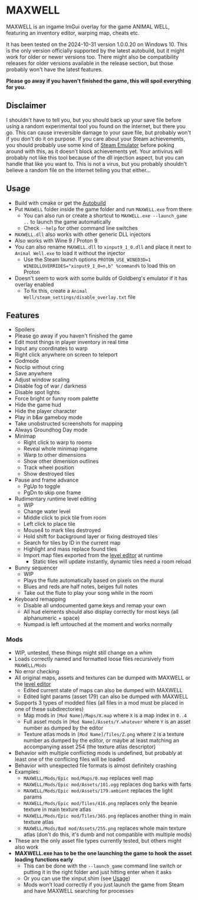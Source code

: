 # MAXWELL

MAXWELL is an ingame ImGui overlay for the game ANIMAL WELL, featuring an inventory editor, warping map, cheats etc.

It has been tested on the 2024-10-31 version 1.0.0.20 on Windows 10. This is the only version officially supported by the latest autobuild, but it might work for older or newer versions too. There might also be compatibility releases for older versions available in the release section, but those probably won't have the latest features.

**Please go away if you haven't finished the game, this will spoil everything for you.**

## Disclaimer

I shouldn't have to tell you, but you should back up your save file before using a random experimental tool you found on the internet, but there you go.
This can cause irreversible damage to your save file, but probably won't if you don't do it on purpose.
If you care about your Steam achievements, you should probably use some kind of [Steam Emulator](https://mr_goldberg.gitlab.io/goldberg_emulator/) before poking around with this, as it doesn't block achievements yet.
Your antivirus will probably not like this tool because of the dll injection aspect, but you can handle that like you want to.
This is not a virus, but you probably shouldn't believe a random file on the internet telling you that either...

## Usage

- Build with cmake or get the [Autobuild](https://github.com/Dregu/maxwell/releases/tag/autobuild)
- Put `MAXWELL` folder inside the game folder and run `MAXWELL.exe` from there
  - You can also run or create a shortcut to `MAXWELL.exe --launch_game ..` to launch the game automatically
  - Check `--help` for other command line switches
- `MAXWELL.dll` also works with other generic DLL injectors
- Also works with Wine 9 / Proton 9
- You can also rename `MAXWELL.dll` to `xinput9_1_0.dll` and place it next to `Animal Well.exe` to load it without the injector
  - Use the Steam launch options `PROTON_USE_WINED3D=1 WINEDLLOVERRIDES="xinput9_1_0=n,b" %command%` to load this on Proton
- Doesn't seem to work with some builds of Goldberg's emulator if it has overlay enabled
  - To fix this, create a `Animal Well/steam_settings/disable_overlay.txt` file

## Features

- Spoilers
- Please go away if you haven't finished the game
- Edit most things in player inventory in real time
- Input any coordinates to warp
- Right click anywhere on screen to teleport
- Godmode
- Noclip without cring
- Save anywhere
- Adjust window scaling
- Disable fog of war / darkness
- Disable spot lights
- Force bright or funny room palette
- Hide the game hud
- Hide the player character
- Play in b&w gameboy mode
- Take unobstructed screenshots for mapping
- Always Groundhog Day mode
- Minimap
  - Right click to warp to rooms
  - Reveal whole minimap ingame
  - Warp to other dimensions
  - Show other dimension outlines
  - Track wheel position
  - Show destroyed tiles
- Pause and frame advance
  - PgUp to toggle
  - PgDn to skip one frame
- Rudimentary runtime level editing
  - WIP
  - Change water level
  - Middle click to pick tile from room
  - Left click to place tile
  - Mouse4 to mark tiles destroyed
  - Hold shift for background layer or fixing destroyed tiles
  - Search for tiles by ID in the current map
  - Highlight and mass replace found tiles
  - Import map files exported from the [level editor](https://github.com/Redcrafter/Animal-Well-editor) at runtime
    - Static tiles will update instantly, dynamic tiles need a room reload
- Bunny sequencer
  - WIP
  - Plays the flute automatically based on pixels on the mural
  - Blues and reds are half notes, beiges full notes
  - Take out the flute to play your song while in the room
- Keyboard remapping
  - Disable all undocumented game keys and remap your own
  - All hud elements should also display correctly for most keys (all alphanumeric + space)
  - Numpad is left untouched at the moment and works normally

### Mods

  - WIP, untested, these things might still change on a whim
  - Loads correctly named and formatted loose files recursively from `MAXWELL/Mods`
  - No error checking
  - All original maps, assets and textures can be dumped with MAXWELL or the [level editor](https://github.com/Redcrafter/Animal-Well-editor)
    - Edited current state of maps can also be dumped with MAXWELL
    - Edited light params (asset 179) can also be dumped with MAXWELL
  - Supports 3 types of modded files (all files in a mod must be placed in one of these subdirectories)
    - Map mods in `[Mod Name]/Maps/X.map` where `X` is a map index in `0..4`
    - Full asset mods in `[Mod Name]/Assets/Y.whatever` where `Y` is an asset number as dumped by the editor
    - Texture atlas mods in `[Mod Name]/Tiles/Z.png` where `Z` is a texture number as dumped by the editor, or maybe at least matching an accompanying asset 254 (the texture atlas descriptor)
  - Behavior with multiple conflicting mods is undefined, but probably at least one of the conflicing files will be loaded
  - Behavior with unexpected file formats is almost definitely crashing
  - Examples:
    - `MAXWELL/Mods/Epic mod/Maps/0.map` replaces well map
    - `MAXWELL/Mods/Epic mod/Assets/101.ogg` replaces dog barks with farts
    - `MAXWELL/Mods/Epic mod/Assets/179.ambient` replaces the light params
    - `MAXWELL/Mods/Epic mod/Tiles/416.png` replaces only the beanie texture in main texture atlas
    - `MAXWELL/Mods/Epic mod/Tiles/365.png` replaces another thing in main texture atlas
    - `MAXWELL/Mods/Bad mod/Assets/255.png` replaces whole main texture atlas (don't do this, it's dumb and not compatible with multiple mods)
  - These are the only asset file types currently tested, but others might also work
  - **MAXWELL.exe has to be the one launching the game to hook the asset loading functions early**
    - This can be done with the `--launch_game` command line switch or putting it in the right folder and just hitting enter when it asks
    - Or you can use the xinput shim (see [Usage](#usage))
    - Mods won't load correctly if you just launch the game from Steam and have MAXWELL searching for processes
